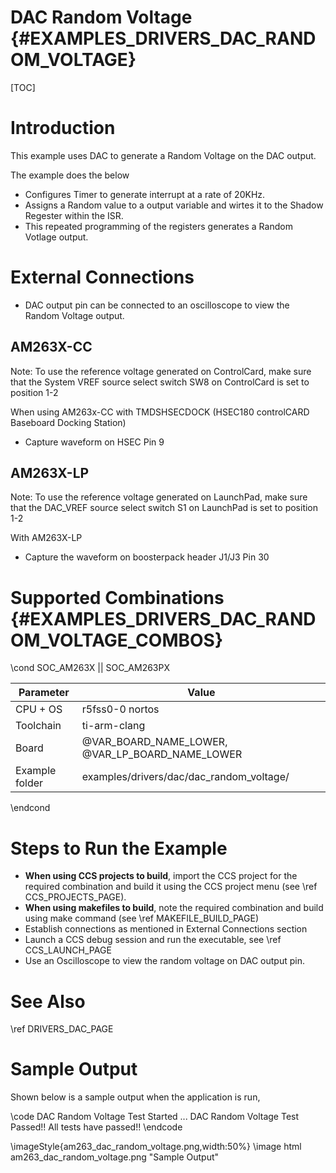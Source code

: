 # DAC Random Voltage {#EXAMPLES_DRIVERS_DAC_RANDOM_VOLTAGE}

[TOC]

# Introduction

This example uses DAC to generate a Random Voltage on the DAC output.

The example does the below
- Configures Timer to generate interrupt at a rate of 20KHz.
- Assigns a Random value to a output variable and wirtes it to the Shadow Regester within the ISR.
- This repeated programming of the registers generates a Random Votlage output.

# External Connections
- DAC output pin can be connected to an oscilloscope to view the Random Voltage output.

## AM263X-CC
Note: To use the reference voltage generated on ControlCard, make sure that the System VREF source select switch SW8 on ControlCard is set to position 1-2

When using AM263x-CC with TMDSHSECDOCK (HSEC180 controlCARD Baseboard Docking Station)
- Capture waveform on HSEC Pin 9

## AM263X-LP
Note: To use the reference voltage generated on LaunchPad, make sure that the DAC_VREF source select switch S1 on LaunchPad is set to position 1-2

With AM263X-LP
- Capture the waveform on boosterpack header J1/J3 Pin 30

# Supported Combinations {#EXAMPLES_DRIVERS_DAC_RANDOM_VOLTAGE_COMBOS}

\cond SOC_AM263X || SOC_AM263PX

 Parameter      | Value
 ---------------|-----------
 CPU + OS       | r5fss0-0 nortos
 Toolchain      | ti-arm-clang
 Board          | @VAR_BOARD_NAME_LOWER, @VAR_LP_BOARD_NAME_LOWER
 Example folder | examples/drivers/dac/dac_random_voltage/

\endcond

# Steps to Run the Example

- **When using CCS projects to build**, import the CCS project for the required combination
  and build it using the CCS project menu (see \ref CCS_PROJECTS_PAGE).
- **When using makefiles to build**, note the required combination and build using
  make command (see \ref MAKEFILE_BUILD_PAGE)
- Establish connections as mentioned in External Connections section
- Launch a CCS debug session and run the executable, see \ref CCS_LAUNCH_PAGE
- Use an Oscilloscope to view the random voltage on DAC output pin.

# See Also

\ref DRIVERS_DAC_PAGE

# Sample Output

Shown below is a sample output when the application is run,

\code
DAC Random Voltage Test Started ...
DAC Random Voltage Test Passed!!
All tests have passed!!
\endcode

\imageStyle{am263_dac_random_voltage.png,width:50%}
\image html am263_dac_random_voltage.png "Sample Output"

